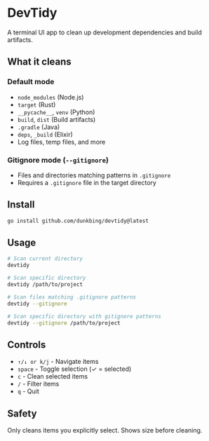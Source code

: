 # DevTidy

A terminal UI app to clean up development dependencies and build artifacts.

## What it cleans

### Default mode
- `node_modules` (Node.js)
- `target` (Rust)
- `__pycache__`, `venv` (Python)
- `build`, `dist` (Build artifacts)
- `.gradle` (Java)
- `deps`, `_build` (Elixir)
- Log files, temp files, and more

### Gitignore mode (`--gitignore`)
- Files and directories matching patterns in `.gitignore`
- Requires a `.gitignore` file in the target directory

## Install

```bash
go install github.com/dunkbing/devtidy@latest
```

## Usage

```bash
# Scan current directory
devtidy

# Scan specific directory
devtidy /path/to/project

# Scan files matching .gitignore patterns
devtidy --gitignore

# Scan specific directory with gitignore patterns
devtidy --gitignore /path/to/project
```

## Controls

- `↑/↓ or k/j` - Navigate items
- `space` - Toggle selection (✓ = selected)
- `c` - Clean selected items
- `/` - Filter items
- `q` - Quit

## Safety

Only cleans items you explicitly select. Shows size before cleaning.
